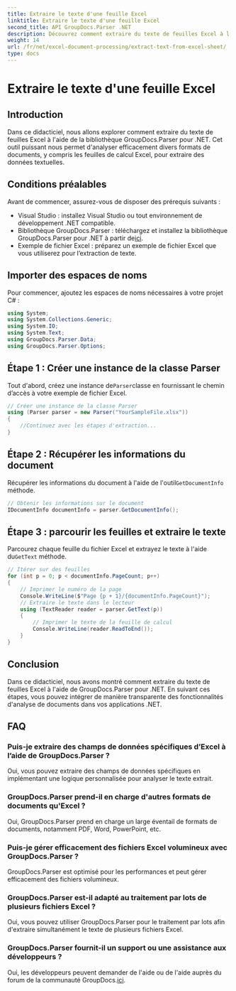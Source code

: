 ```yaml
---
title: Extraire le texte d'une feuille Excel
linktitle: Extraire le texte d'une feuille Excel
second_title: API GroupDocs.Parser .NET
description: Découvrez comment extraire du texte de feuilles Excel à l'aide de GroupDocs.Parser pour .NET. Étapes simples pour une extraction de texte efficace.
weight: 14
url: /fr/net/excel-document-processing/extract-text-from-excel-sheet/
type: docs
---
```

# Extraire le texte d'une feuille Excel

## Introduction
Dans ce didacticiel, nous allons explorer comment extraire du texte de feuilles Excel à l'aide de la bibliothèque GroupDocs.Parser pour .NET. Cet outil puissant nous permet d'analyser efficacement divers formats de documents, y compris les feuilles de calcul Excel, pour extraire des données textuelles.
## Conditions préalables
Avant de commencer, assurez-vous de disposer des prérequis suivants :
- Visual Studio : installez Visual Studio ou tout environnement de développement .NET compatible.
-  Bibliothèque GroupDocs.Parser : téléchargez et installez la bibliothèque GroupDocs.Parser pour .NET à partir de[ici](https://releases.groupdocs.com/parser/net/).
- Exemple de fichier Excel : préparez un exemple de fichier Excel que vous utiliserez pour l’extraction de texte.

## Importer des espaces de noms
Pour commencer, ajoutez les espaces de noms nécessaires à votre projet C# :
```csharp
using System;
using System.Collections.Generic;
using System.IO;
using System.Text;
using GroupDocs.Parser.Data;
using GroupDocs.Parser.Options;
```
## Étape 1 : Créer une instance de la classe Parser
 Tout d'abord, créez une instance de`Parser`classe en fournissant le chemin d’accès à votre exemple de fichier Excel.
```csharp
// Créer une instance de la classe Parser
using (Parser parser = new Parser("YourSampleFile.xlsx"))
{
    //Continuez avec les étapes d'extraction...
}
```
## Étape 2 : Récupérer les informations du document
 Récupérer les informations du document à l'aide de l'outil`GetDocumentInfo` méthode.
```csharp
// Obtenir les informations sur le document
IDocumentInfo documentInfo = parser.GetDocumentInfo();
```
## Étape 3 : parcourir les feuilles et extraire le texte
 Parcourez chaque feuille du fichier Excel et extrayez le texte à l'aide du`GetText` méthode.
```csharp
// Itérer sur des feuilles
for (int p = 0; p < documentInfo.PageCount; p++)
{
    // Imprimer le numéro de la page
    Console.WriteLine($"Page {p + 1}/{documentInfo.PageCount}");
    // Extraire le texte dans le lecteur
    using (TextReader reader = parser.GetText(p))
    {
        // Imprimer le texte de la feuille de calcul
        Console.WriteLine(reader.ReadToEnd());
    }
}
```

## Conclusion
Dans ce didacticiel, nous avons montré comment extraire du texte de feuilles Excel à l'aide de GroupDocs.Parser pour .NET. En suivant ces étapes, vous pouvez intégrer de manière transparente des fonctionnalités d'analyse de documents dans vos applications .NET.

## FAQ
### Puis-je extraire des champs de données spécifiques d’Excel à l’aide de GroupDocs.Parser ?
Oui, vous pouvez extraire des champs de données spécifiques en implémentant une logique personnalisée pour analyser le texte extrait.
### GroupDocs.Parser prend-il en charge d'autres formats de documents qu'Excel ?
Oui, GroupDocs.Parser prend en charge un large éventail de formats de documents, notamment PDF, Word, PowerPoint, etc.
### Puis-je gérer efficacement des fichiers Excel volumineux avec GroupDocs.Parser ?
GroupDocs.Parser est optimisé pour les performances et peut gérer efficacement des fichiers volumineux.
### GroupDocs.Parser est-il adapté au traitement par lots de plusieurs fichiers Excel ?
Oui, vous pouvez utiliser GroupDocs.Parser pour le traitement par lots afin d'extraire simultanément le texte de plusieurs fichiers Excel.
### GroupDocs.Parser fournit-il un support ou une assistance aux développeurs ?
 Oui, les développeurs peuvent demander de l'aide ou de l'aide auprès du forum de la communauté GroupDocs.[ici](https://forum.groupdocs.com/c/parser/17).